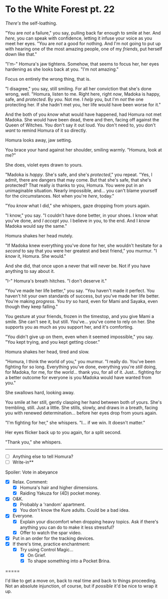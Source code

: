 # To the White Forest pt. 22

*There's* the self-loathing.

"You are *not* a failure," you say, pulling back far enough to smile at her. And *here*, you can speak with confidence, letting it infuse your voice as you meet her eyes. "You are *not* a good for nothing. And I'm not going to put up with hearing one of the most amazing people, one of my *friends*, put herself down like that."

"I'm-" Homura's jaw tightens. Somehow, that seems to focus her, her eyes hardening as she looks back at you. "I'm not amazing."

Focus on entirely the wrong thing, that is.

"I disagree," you say, still smiling. For all her conviction that she's done wrong, well. "Homura, listen to me. Right here, right *now*, Madoka is happy, safe, and *protected*. By *you*. Not me. I *help* you, but I'm *not* the one protecting her. If she hadn't met you, her life would have been worse for it."

And the both of you *know* what would have happened, had Homura not met Madoka. She would have been dead, there and then, facing off against the Queen of Witches. You don't say it out loud. You don't need to, you don't *want* to remind Homura of it so directly.

Homura looks away, jaw setting.

You brace your hand against her shoulder, smiling warmly. "Homura, look at me?"

She does, violet eyes drawn to yours.

"Madoka is *happy*. She's safe, and she's *protected*," you repeat. "Yes, I admit, there are dangers that may come. But that she's safe, that she's protected? That really *is* thanks to you, Homura. You were put in an unimaginable situation. Nearly impossible, and... you can't blame yourself for the circumstances. Not when you're *here*, today."

"You *know* what I did," she whispers, gaze dropping from yours again.

"I know," you say. "I couldn't have done better, in your shoes. I know what you've done, and *I accept you*. I believe in you, to the end. And I *know* Madoka would say the same."

Homura shakes her head mutely.

"If Madoka knew everything you've done for her, she wouldn't hesitate for a *second* to say that you were her greatest and best friend," you murmur. "I *know* it, Homura. She would."

And she did, that once upon a never that will never be. Not if you have anything to say about it.

"I-" Homura's breath hitches. "I don't deserve it."

"You've made her life better," you say. "You haven't made it perfect. You haven't hit your own standards of success, but you've made her life better. You're making *progress*. You *try* so hard, even for Mami and Sayaka, even though they keep falling."

You gesture at your friends, frozen in the timestop, and you give Mami a smile. She can't see it, but still. You've... you've come to rely on her. She supports you as much as you support her, and it's comforting.

"You didn't give up on them, even when it seemed impossible," you say. "You kept trying, and you kept getting closer."

Homura shakes her head, tired and slow.

"Homura, I think the world of you," you murmur. "I really do. You've been fighting for so long. Everything you've done, everything you're *still* doing, for Madoka, for me, for the *world*... thank you, for all of it. Just... fighting for a better outcome for everyone is you Madoka would have wanted from you."

She swallows hard, looking away.

You smile at her still, gently clasping her hand between both of yours. She's trembling, still. Just a little. She stills, slowly, and draws in a breath, facing you with renewed determination... before her eyes drop from yours again.

"I'm fighting for her," she whispers. "I... if we win. It doesn't matter."

Her eyes flicker back up to you again, for a split second.

"Thank you," she whispers.

---

- [ ] Anything else to tell Homura?
- [ ] Write-in**

Spoiler: Vote in abeyance

  - [x] Relax. Comment:
    - [x] Homura's hair and higher dimensions.
    - [x] Raiding Yakuza for (4D) pocket money.
- [x] O\&K.
  - [x] Probably a 'random' apartment.
  - [x] You don't know the Kure adults. Could be a bad idea.
- [x] Everyone.
  - [x] Explain your discomfort when dropping heavy topics. Ask if there's anything you can do to make it less stressful?
  - [x] Offer to watch the spar video.
- [x] Put in an order for the tracking devices.
- [x] If there's time, practice enchantment:
  - [x] Try using Control Magic...
    - [x] On Grief.
    - [x] To shape something into a Pocket Brina.

\=====​

I'd like to get a move on, back to real time and back to things proceeding. Not an absolute injunction, of course, but if *possible* it'd be nice to wrap it up.
